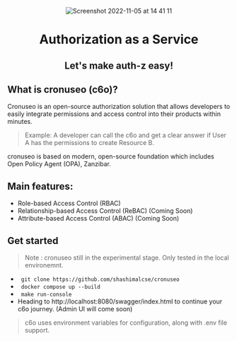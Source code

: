 <p align="center">
<img alt="Screenshot 2022-11-05 at 14 41 11" src="https://user-images.githubusercontent.com/43197743/205511091-bed0ace7-705d-4372-8980-872bcd71a200.png">
</p>

<h1 align="center">Authorization as a Service</h1>
<h2 align="center">Let's make auth-z easy!</h2>

## What is cronuseo (**c6o**)?

Cronuseo is an open-source authorization solution that allows developers to easily integrate permissions and access control into their products within minutes.

> Example: A developer can call the c6o and get a clear answer if User A has the permissions to create Resource B.

cronuseo is based on modern, open-source foundation which includes Open Policy Agent (OPA), Zanzibar.

## Main features:

* Role-based Access Control (RBAC)
* Relationship-based Access Control (ReBAC) (Coming Soon)
* Attribute-based Access Control (ABAC) (Coming Soon)

## Get started

> Note : cronuseo still in the experimental stage. Only tested in the local environemnt.

* ``` git clone https://github.com/shashimalcse/cronuseo```
* ``` docker compose up --build```
* ``` make run-console```
* Heading to http://localhost:8080/swagger/index.html to continue your c6o journey. (Admin UI will come soon)

> c6o uses environment variables for configuration, along with .env file support.

